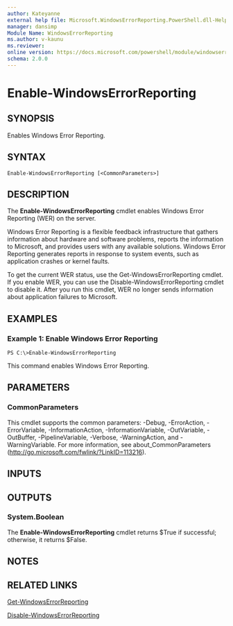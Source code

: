 ```yaml
---
author: Kateyanne
external help file: Microsoft.WindowsErrorReporting.PowerShell.dll-Help.xml
manager: dansimp
Module Name: WindowsErrorReporting
ms.author: v-kaunu
ms.reviewer: 
online version: https://docs.microsoft.com/powershell/module/windowserrorreporting/enable-windowserrorreporting?view=windowsserver2012-ps&wt.mc_id=ps-gethelp
schema: 2.0.0
---
```


# Enable-WindowsErrorReporting

## SYNOPSIS
Enables Windows Error Reporting.

## SYNTAX

```
Enable-WindowsErrorReporting [<CommonParameters>]
```

## DESCRIPTION
The **Enable-WindowsErrorReporting** cmdlet enables Windows Error Reporting (WER) on the server.

Windows Error Reporting is a flexible feedback infrastructure that gathers information about hardware and software problems, reports the information to Microsoft, and provides users with any available solutions.
Windows Error Reporting generates reports in response to system events, such as application crashes or kernel faults.

To get the current WER status, use the Get-WindowsErrorReporting cmdlet.
If you enable WER, you can use the Disable-WindowsErrorReporting cmdlet to disable it.
After you run this cmdlet, WER no longer sends information about application failures to Microsoft.

## EXAMPLES

### Example 1: Enable Windows Error Reporting
```
PS C:\>Enable-WindowsErrorReporting
```

This command enables Windows Error Reporting.

## PARAMETERS

### CommonParameters
This cmdlet supports the common parameters: -Debug, -ErrorAction, -ErrorVariable, -InformationAction, -InformationVariable, -OutVariable, -OutBuffer, -PipelineVariable, -Verbose, -WarningAction, and -WarningVariable. For more information, see about_CommonParameters (http://go.microsoft.com/fwlink/?LinkID=113216).

## INPUTS

## OUTPUTS

### System.Boolean
The **Enable-WindowsErrorReporting** cmdlet returns $True if successful; otherwise, it returns $False.

## NOTES

## RELATED LINKS

[Get-WindowsErrorReporting](./Get-WindowsErrorReporting.md)

[Disable-WindowsErrorReporting](./Disable-WindowsErrorReporting.md)

